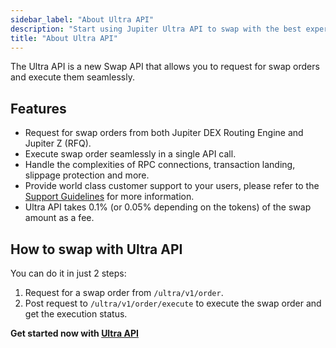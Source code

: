 ```yaml
---
sidebar_label: "About Ultra API"
description: "Start using Jupiter Ultra API to swap with the best experience."
title: "About Ultra API"
---
```


<head>
    <title>Ultra API</title>
    <meta name="twitter:card" content="summary" />
</head>

The Ultra API is a new Swap API that allows you to request for swap orders and execute them seamlessly.

## Features

- Request for swap orders from both Jupiter DEX Routing Engine and Jupiter Z (RFQ).
- Execute swap order seamlessly in a single API call.
- Handle the complexities of RPC connections, transaction landing, slippage protection and more.
- Provide world class customer support to your users, please refer to the [Support Guidelines](/docs/support-guidelines) for more information.
- Ultra API takes 0.1% (or 0.05% depending on the tokens) of the swap amount as a fee.

## How to swap with Ultra API

You can do it in just 2 steps:

1. Request for a swap order from `/ultra/v1/order`.
2. Post request to `/ultra/v1/order/execute` to execute the swap order and get the execution status.

**Get started now with [Ultra API](/docs/ultra-api/get-order)**